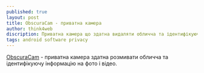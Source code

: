 ```yaml
---
published: true
layout: post
title: ObscuraCam - приватна камера 
author: think4web
discription: Приватна камера що здатна видаляти обличча та ідентифікуючу інфломацію з фото та відео.
tags: android software privacy
---
```


[ObscuraCam](https://f-droid.org/en/packages/org.witness.sscphase1/) - приватна камера здатна розмивати обличча та ідентифікуючу інформацію на фото і відео.
